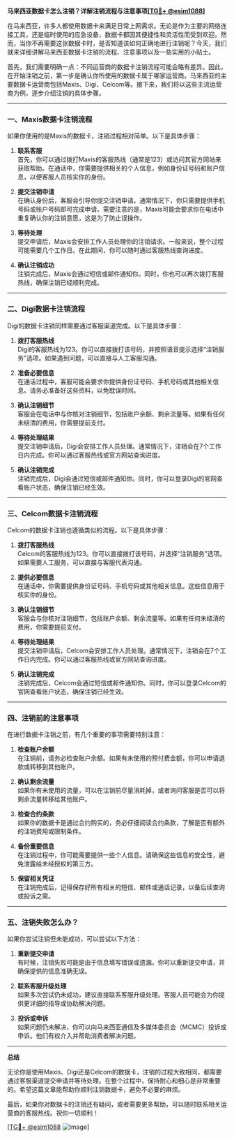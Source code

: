**马来西亚数据卡怎么注销？详解注销流程与注意事项[[TG💪+ @esim1088](https://t.me/s/esim1088)]**

在马来西亚，许多人都使用数据卡来满足日常上网需求。无论是作为主要的网络连接工具，还是临时使用的应急设备，数据卡都因其便捷性和灵活性而受到欢迎。然而，当你不再需要这张数据卡时，是否知道该如何正确地进行注销呢？今天，我们就来详细讲解马来西亚数据卡注销的流程、注意事项以及一些实用的小贴士。

首先，我们需要明确一点：不同运营商的数据卡注销流程可能会略有差异。因此，在开始注销之前，第一步是确认你所使用的数据卡属于哪家运营商。马来西亚的主要数据卡运营商包括Maxis、Digi、Celcom等。接下来，我们将以这些主流运营商为例，逐步介绍注销的具体步骤。

---

### **一、Maxis数据卡注销流程**

如果你使用的是Maxis的数据卡，注销过程相对简单。以下是具体步骤：

1. **联系客服**  
   首先，你可以通过拨打Maxis的客服热线（通常是123）或访问其官方网站来获取帮助。在通话中，你需要提供相关的个人信息，例如身份证号码和账户信息，以便客服人员核实你的身份。

2. **提交注销申请**  
   在确认身份后，客服会引导你提交注销申请。通常情况下，你只需要提供手机号码或账户号码即可完成申请。需要注意的是，Maxis可能会要求你在电话中重复确认你的注销意愿，这是为了防止误操作。

3. **等待处理**  
   提交申请后，Maxis会安排工作人员处理你的注销请求。一般来说，整个过程可能需要几个工作日。在此期间，你可以随时通过客服热线查询进度。

4. **确认注销成功**  
   注销完成后，Maxis会通过短信或邮件通知你。同时，你也可以再次拨打客服热线，确保注销已经顺利完成。

---

### **二、Digi数据卡注销流程**

Digi的数据卡注销同样需要通过客服渠道完成。以下是具体步骤：

1. **拨打客服热线**  
   Digi的客服热线为123。你可以直接拨打该号码，并按照语音提示选择“注销服务”选项。如果遇到问题，可以直接与人工客服沟通。

2. **准备必要信息**  
   在通话过程中，客服可能会要求你提供身份证号码、手机号码或其他相关信息。请务必准备好这些资料，以免耽误时间。

3. **确认注销细节**  
   客服会在电话中与你核对注销细节，包括账户余额、剩余流量等。如果有任何未结清的费用，你需要提前支付。

4. **等待处理结果**  
   提交注销申请后，Digi会安排工作人员处理。通常情况下，注销会在7个工作日内完成。你可以通过客服热线或官方网站查询进度。

5. **确认注销完成**  
   注销完成后，Digi会通过短信或邮件通知你。同时，你可以登录Digi的官网查看账户状态，确保注销已经生效。

---

### **三、Celcom数据卡注销流程**

Celcom的数据卡注销也遵循类似的流程。以下是具体步骤：

1. **拨打客服热线**  
   Celcom的客服热线为123。你可以直接拨打该号码，并选择“注销服务”选项。如果需要人工服务，可以直接与客服代表沟通。

2. **提供必要信息**  
   在通话中，你需要提供身份证号码、手机号码或其他相关信息。这些信息用于核实你的身份。

3. **确认注销细节**  
   客服会与你核对注销细节，包括账户余额、剩余流量等。如果有任何未结清的费用，你需要提前支付。

4. **等待处理结果**  
   提交注销申请后，Celcom会安排工作人员处理。通常情况下，注销会在7个工作日内完成。你可以通过客服热线或官方网站查询进度。

5. **确认注销完成**  
   注销完成后，Celcom会通过短信或邮件通知你。同时，你可以登录Celcom的官网查看账户状态，确保注销已经生效。

---

### **四、注销前的注意事项**

在进行数据卡注销之前，有几个重要的事项需要特别注意：

1. **检查账户余额**  
   在注销前，请务必检查账户余额。如果有未使用的预付费金额，你可以申请退款或转移到其他账户。

2. **确认剩余流量**  
   如果你有未使用的流量，可以在注销前尽量消耗掉，或者询问客服是否可以将剩余流量转移给其他账户。

3. **检查合约条款**  
   如果你的数据卡是通过合约购买的，务必仔细阅读合约条款，了解是否有额外的注销费用或限制条件。

4. **备份重要信息**  
   在注销过程中，你可能需要提供一些个人信息。请确保这些信息的安全性，避免泄露给未经授权的第三方。

5. **保留相关凭证**  
   在注销完成后，记得保存好所有相关的短信、邮件或通话记录，以备后续查询或投诉之需。

---

### **五、注销失败怎么办？**

如果你尝试注销但未能成功，可以尝试以下方法：

1. **重新提交申请**  
   有时候，注销失败可能是由于信息填写错误或遗漏。你可以重新提交申请，并确保提供的信息准确无误。

2. **联系客服升级处理**  
   如果多次尝试仍未成功，建议直接联系客服升级处理。客服人员可能会为你提供更详细的指导或协助解决问题。

3. **投诉或申诉**  
   如果问题仍未解决，你可以向马来西亚通信及多媒体委员会（MCMC）投诉或申诉。他们有权介入并帮助消费者解决问题。

---

**总结**

无论你是使用Maxis、Digi还是Celcom的数据卡，注销的过程大致相同，都需要通过客服渠道提交申请并等待处理。在整个过程中，保持耐心和细心是非常重要的。希望这篇文章能帮助你顺利注销数据卡，避免不必要的麻烦。

最后，如果你对数据卡的注销还有疑问，或者需要更多帮助，可以随时联系相关运营商的客服热线。祝你一切顺利！

[[TG💪+ @esim1088](https://t.me/s/esim1088) ![Image](https://i.postimg.cc/4NQfJmqS/Snipaste-2025-05-13-00-14-12.png)]